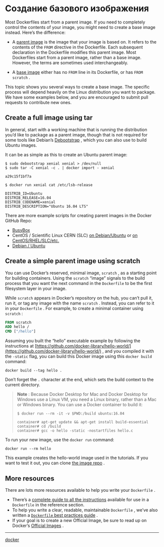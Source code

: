 # Создание базового изображения

Most Dockerfiles start from a parent image. If you need to completely control the contents of your image, you might need to create a base image instead. Here’s the difference:

*   A [parent image](https://docs.docker.com/glossary/?term=parent%20image) is the image that your image is based on. It refers to the contents of the `FROM` directive in the Dockerfile. Each subsequent declaration in the Dockerfile modifies this parent image. Most Dockerfiles start from a parent image, rather than a base image. However, the terms are sometimes used interchangeably.
    
*   A [base image](https://docs.docker.com/glossary/?term=base%20image) either has no `FROM` line in its Dockerfile, or has `FROM scratch` .
    

This topic shows you several ways to create a base image. The specific process will depend heavily on the Linux distribution you want to package. We have some examples below, and you are encouraged to submit pull requests to contribute new ones.

## Create a full image using tar

In general, start with a working machine that is running the distribution you’d like to package as a parent image, though that is not required for some tools like Debian’s [Debootstrap](https://wiki.debian.org/Debootstrap) , which you can also use to build Ubuntu images.

It can be as simple as this to create an Ubuntu parent image:

```
$ sudo debootstrap xenial xenial > /dev/null
$ sudo tar -C xenial -c . | docker import - xenial

a29c15f1bf7a

$ docker run xenial cat /etc/lsb-release

DISTRIB_ID=Ubuntu
DISTRIB_RELEASE=16.04
DISTRIB_CODENAME=xenial
DISTRIB_DESCRIPTION="Ubuntu 16.04 LTS"

```

There are more example scripts for creating parent images in the Docker GitHub Repo:

*    [BusyBox](https://github.com/moby/moby/blob/master/contrib/mkimage/busybox-static) 
*   CentOS / Scientific Linux CERN (SLC) [on Debian/Ubuntu](https://github.com/moby/moby/blob/master/contrib/mkimage/rinse) or [on CentOS/RHEL/SLC/etc.](https://github.com/moby/moby/blob/master/contrib/mkimage-yum.sh) 
*    [Debian / Ubuntu](https://github.com/moby/moby/blob/master/contrib/mkimage/debootstrap) 

## Create a simple parent image using scratch

You can use Docker’s reserved, minimal image, `scratch` , as a starting point for building containers. Using the `scratch` “image” signals to the build process that you want the next command in the `Dockerfile` to be the first filesystem layer in your image.

While `scratch` appears in Docker’s repository on the hub, you can’t pull it, run it, or tag any image with the name `scratch` . Instead, you can refer to it in your `Dockerfile` . For example, to create a minimal container using `scratch` :

```Dockerfile
FROM scratch
ADD hello /
CMD ["/hello"]

```

Assuming you built the “hello” executable example by following the instructions at [https://github.com/docker-library/hello-world/](https://github.com/docker-library/hello-world/) , and you compiled it with the `-static` flag, you can build this Docker image using this `docker build` command:

```
docker build --tag hello .

```

Don’t forget the `.` character at the end, which sets the build context to the current directory.

>  **Note** : Because Docker Desktop for Mac and Docker Desktop for Windows use a Linux VM, you need a Linux binary, rather than a Mac or Windows binary. You can use a Docker container to build it:
> 
> ```
> $ docker run --rm -it -v $PWD:/build ubuntu:16.04
> 
> container# apt-get update && apt-get install build-essential
> container# cd /build
> container# gcc -o hello -static -nostartfiles hello.c
> 
> ```

To run your new image, use the `docker run` command:

```
docker run --rm hello

```

This example creates the hello-world image used in the tutorials. If you want to test it out, you can clone [the image repo](https://github.com/docker-library/hello-world) .

## More resources

There are lots more resources available to help you write your `Dockerfile` .

*   There’s a [complete guide to all the instructions](https://docs.docker.com/engine/reference/builder/) available for use in a `Dockerfile` in the reference section.
*   To help you write a clear, readable, maintainable `Dockerfile` , we’ve also written a [ `Dockerfile` best practices guide](https://docs.docker.com/develop/develop-images/dockerfile_best-practices/) .
*   If your goal is to create a new Official Image, be sure to read up on Docker’s [Official Images](https://docs.docker.com/docker-hub/official_images/) .

**********
[docker](/tags/docker.md)
